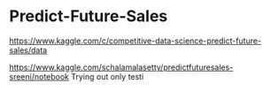 # Predict-Future-Sales
https://www.kaggle.com/c/competitive-data-science-predict-future-sales/data 

https://www.kaggle.com/schalamalasetty/predictfuturesales-sreeni/notebook Trying out only
testi
